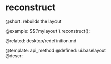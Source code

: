 reconstruct
=============


@short:
	rebuilds the layout


@example:
$$('mylayout').reconstruct();

@related: 
	desktop/redefinition.md

@template:	api_method
@defined:	ui.baselayout	
@descr:




